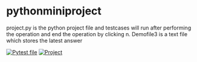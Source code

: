 # pythonminiproject
project.py is the python project file and testcases will run after performing the operation and end the operation by clicking  n. Demofile3 is a text file which stores the latest answer

[![Pytest file](https://github.com/kamarthivignesh000/PythonMiniProject/actions/workflows/pytest.yml/badge.svg)](https://github.com/kamarthivignesh000/PythonMiniProject/actions/workflows/pytest.yml)
[![Project](https://github.com/kamarthivignesh000/PythonMiniProject/actions/workflows/project.yml/badge.svg)](https://github.com/kamarthivignesh000/PythonMiniProject/actions/workflows/project.yml)
